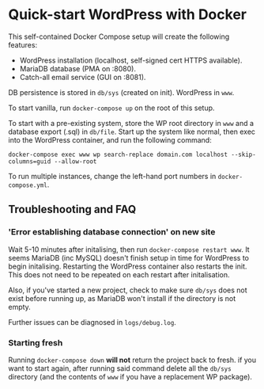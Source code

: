 # Quick-start WordPress with Docker
This self-contained Docker Compose setup will create the following features:
* WordPress installation (localhost, self-signed cert HTTPS available).
* MariaDB database (PMA on :8080).
* Catch-all email service (GUI on :8081).

DB persistence is stored in `db/sys` (created on init). WordPress in `www`.

To start vanilla, run `docker-compose up` on the root of this setup.

To start with a pre-existing system, store the WP root directory in `www` and a
database export (.sql) in `db/file`. Start up the system like normal, then exec
into the WordPress container, and run the following command:

`docker-compose exec www wp search-replace domain.com localhost --skip-columns=guid --allow-root`

To run multiple instances, change the left-hand port numbers in
`docker-compose.yml`.

## Troubleshooting and FAQ
### 'Error establishing database connection' on new site
Wait 5-10 minutes after initalising, then run `docker-compose restart www`. It
seems MariaDB (inc MySQL) doesn't finish setup in time for WordPress to begin
initalising. Restarting the WordPress container also restarts the init. This
does not need to be repeated on each restart after initalisation.

Also, if you've started a new project, check to make sure `db/sys` does not
exist before running up, as MariaDB won't install if the directory is not empty.

Further issues can be diagnosed in `logs/debug.log`.

### Starting fresh
Running `docker-compose down` **will not** return the project back to fresh. if
you want to start again, after running said command delete all the `db/sys`
directory (and the contents of `www` if you have a replacement WP package).